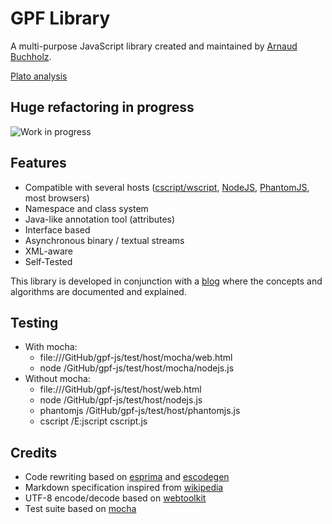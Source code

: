 # GPF Library

A multi-purpose JavaScript library created and maintained by
[Arnaud Buchholz](http://gpf-js.blogspot.com/).

[Plato analysis](http://arnaudbuchholz.github.io/plato/gpf-js/index.html)

## Huge refactoring in progress

![Work in progress](http://arnaudbuchholz.github.io/blog/wip.png)

## Features

* Compatible with several hosts
([cscript/wscript](http://technet.microsoft.com/en-us/library/bb490887.aspx),
[NodeJS](http://nodejs.org/), [PhantomJS](http://phantomjs.org/),
most browsers)
* Namespace and class system
* Java-like annotation tool (attributes)
* Interface based
* Asynchronous binary / textual streams
* XML-aware
* Self-Tested

This library is developed in conjunction with a
[blog](http://gpf-js.blogspot.com/) where the concepts and algorithms are
documented and explained.

## Testing

* With mocha:
    * file:///GitHub/gpf-js/test/host/mocha/web.html
    * node /GitHub/gpf-js/test/host/mocha/nodejs.js
* Without mocha:
    * file:///GitHub/gpf-js/test/host/web.html
    * node /GitHub/gpf-js/test/host/nodejs.js
    * phantomjs /GitHub/gpf-js/test/host/phantomjs.js
    * cscript /E:jscript cscript.js

## Credits
* Code rewriting based on [esprima](http://esprima.org/) and
[escodegen](https://github.com/Constellation/escodegen)
* Markdown specification inspired from
[wikipedia](http://en.wikipedia.org/wiki/Markdown)
* UTF-8 encode/decode based on [webtoolkit](http://www.webtoolkit.info/)
* Test suite based on [mocha](http://mochajs.org/)

